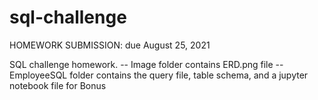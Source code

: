# sql-challenge

HOMEWORK SUBMISSION: due August 25, 2021

SQL challenge homework.
-- Image folder contains ERD.png file
-- EmployeeSQL folder contains the query file, table schema, and a jupyter notebook file for Bonus
